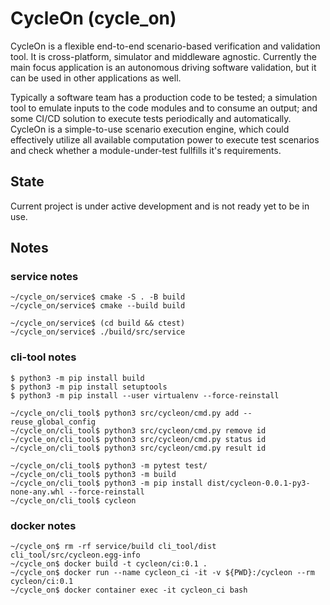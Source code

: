 # CycleOn (cycle_on)

CycleOn is a flexible end-to-end scenario-based verification and validation tool. It is cross-platform, simulator and middleware agnostic. Currently the main focus application is an autonomous driving software validation, but it can be used in other applications as well.

Typically a software team has a production code to be tested; a simulation tool to emulate inputs to the code modules and to consume an output; and some CI/CD solution to execute tests periodically and automatically. CycleOn is a simple-to-use scenario execution engine, which could effectively utilize all available computation power to execute test scenarios and check whether a module-under-test fullfills it's requirements.

## State

Current project is under active development and is not ready yet to be in use.

## Notes

### service notes

```
~/cycle_on/service$ cmake -S . -B build
~/cycle_on/service$ cmake --build build

~/cycle_on/service$ (cd build && ctest)
~/cycle_on/service$ ./build/src/service
```

### cli-tool notes
```
$ python3 -m pip install build
$ python3 -m pip install setuptools
$ python3 -m pip install --user virtualenv --force-reinstall

~/cycle_on/cli_tool$ python3 src/cycleon/cmd.py add --reuse_global_config
~/cycle_on/cli_tool$ python3 src/cycleon/cmd.py remove id
~/cycle_on/cli_tool$ python3 src/cycleon/cmd.py status id
~/cycle_on/cli_tool$ python3 src/cycleon/cmd.py result id

~/cycle_on/cli_tool$ python3 -m pytest test/
~/cycle_on/cli_tool$ python3 -m build
~/cycle_on/cli_tool$ python3 -m pip install dist/cycleon-0.0.1-py3-none-any.whl --force-reinstall
~/cycle_on/cli_tool$ cycleon
```

### docker notes
```
~/cycle_on$ rm -rf service/build cli_tool/dist cli_tool/src/cycleon.egg-info
~/cycle_on$ docker build -t cycleon/ci:0.1 .
~/cycle_on$ docker run --name cycleon_ci -it -v ${PWD}:/cycleon --rm cycleon/ci:0.1
~/cycle_on$ docker container exec -it cycleon_ci bash
```